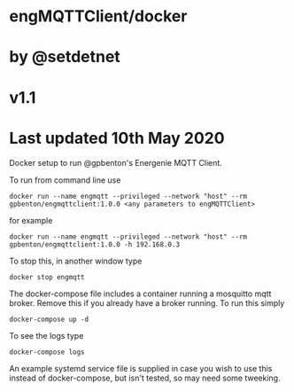 # engMQTTClient/docker
# by @setdetnet
# v1.1
# Last updated 10th May 2020

Docker setup to run @gpbenton's Energenie MQTT Client.

To run from command line use

    docker run --name engmqtt --privileged --network "host" --rm gpbenton/engmqttclient:1.0.0 <any parameters to engMQTTClient>

for example

    docker run --name engmqtt --privileged --network "host" --rm gpbenton/engmqttclient:1.0.0 -h 192.168.0.3

To stop this, in another window type

    docker stop engmqtt

The docker-compose file includes a container running a mosquitto mqtt broker.  Remove this if you already have a broker running.  To run this simply

    docker-compose up -d
 
To see the logs type

    docker-compose logs

An example systemd service file is supplied in case you wish to use this instead of docker-compose, but isn't tested, so may need some tweeking.
